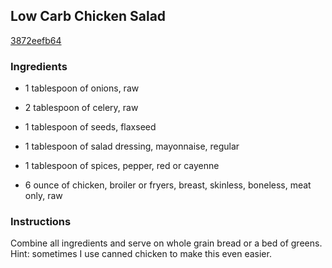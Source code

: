 ## Low Carb Chicken Salad

[3872eefb64](http://www.food.com/recipe/low-carb-chicken-salad-274138)

### Ingredients

 - 1 tablespoon of onions, raw

 - 2 tablespoon of celery, raw

 - 1 tablespoon of seeds, flaxseed

 - 1 tablespoon of salad dressing, mayonnaise, regular

 - 1 tablespoon of spices, pepper, red or cayenne

 - 6 ounce of chicken, broiler or fryers, breast, skinless, boneless, meat only, raw

### Instructions

Combine all ingredients and serve on whole grain bread or a bed of greens. Hint: sometimes I use canned chicken to make this even easier.